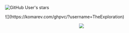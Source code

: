 <img alt="GitHub User's stars" src="https://img.shields.io/github/stars/TheExploration?logo=github&label=Total%20Stars">
<p>![](https://komarev.com/ghpvc/?username=TheExploration)</p>
<div align="center">
<a href="https://www.newgrounds.com/portal/view/820010">
<img src="https://github-readme-stats.vercel.app/api?username=TheExploration&theme=radical&include_all_commits=true&show_icons=true&hide_border=true&bg_color=ffffff00&count_private=true&custom_title=Stats"/></a></div>
